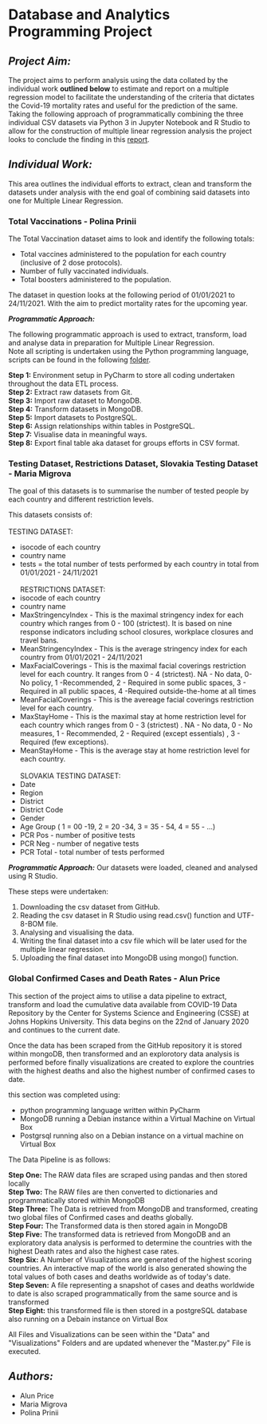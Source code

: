 # Database and Analytics Programming Project #

## *Project Aim:* ##

The project aims to perform analysis using the data collated by the individual work **outlined below** to estimate and report on a multiple regression model to facilitate the understanding of the criteria that dictates the Covid-19 mortality rates and useful for the prediction of the same.
Taking the following approach of programmatically combining the three individual CSV datasets via Python 3 in Jupyter Notebook and R Studio to allow for the construction of multiple linear regression analysis the project looks to conclude the finding in this [report](https://github.com/polinaprinii/DAP-Project/blob/main/Report/Group-K-Database-and-Analytics-Programming-CA-2-Project-Report.pdf).

## *Individual Work:* ##

This area outlines the individual efforts to extract, clean and transform the datasets under analysis with the end goal of combining said datasets into one for Multiple Linear Regression.

### Total Vaccinations - Polina Prinii ###
The Total Vaccination dataset aims to look and identify the following totals:

- Total vaccines administered to the population for each country (inclusive of 2 dose protocols).
- Number of fully vaccinated individuals.
- Total boosters administered to the population.

The dataset in question looks at the following period of 01/01/2021 to 24/11/2021. With the aim to predict mortality rates for the upcoming year.

***Programmatic Approach:***

The following programmatic approach is used to extract, transform, load and analyse data in preparation for Multiple Linear Regression.<br />
Note all scripting is undertaken using the Python programming language, scripts can be found in the following [folder](https://github.com/polinaprinii/DAP-Project/tree/main/Master%20Project/Vaccine_Analysis_by_Country).

**Step 1:** Environment setup in PyCharm to store all coding undertaken throughout the data ETL process.<br />
**Step 2:** Extract raw datasets from Git. <br />
**Step 3:** Import raw dataset to MongoDB.<br />
**Step 4:** Transform datasets in MongoDB.<br />
**Step 5:** Import datasets to PostgreSQL.<br />
**Step 6:** Assign relationships within tables in PostgreSQL.<br />
**Step 7:** Visualise data in meaningful ways.<br />
**Step 8:** Export final table aka dataset for groups efforts in CSV format. <br />

### Testing Dataset, Restrictions Dataset, Slovakia Testing Dataset - Maria Migrova ###
The goal of this datasets is to summarise the number of tested people by each country and different restriction levels.

This datasets consists of: <br/><br/>
TESTING DATASET:
- isocode of each country
- country name
- tests = the total number of tests performed by each country in total from 01/01/2021 - 24/11/2021 <br/><br/>
RESTRICTIONS DATASET:
- isocode of each country
- country name
- MaxStringencyIndex - This is the maximal stringency index for each country which ranges from 0 - 100 (strictest). It is based on nine response indicators including school closures, workplace closures and travel bans.
- MeanStringencyIndex - This is the average stringency index for each country from 01/01/2021 - 24/11/2021
- MaxFacialCoverings - This is the maximal facial coverings restriction level for each country. It ranges from 0 - 4 (strictest). NA - No data, 0- No policy, 1 -Recommended, 2 - Required in some public spaces, 3 - Required in all public spaces, 4 -Required outside-the-home at all times 
- MeanFacialCoverings - This is the avereage facial coverings restriction level for each country.
- MaxStayHome - This is the maximal stay at home restriction level for each country which ranges from 0 - 3 (strictest) . NA - No data, 0 - No measures, 1 - Recommended, 2 - Required (except essentials) , 3 - Required (few exceptions).
- MeanStayHome - This is the average stay at home restriction level for each country. <br/><br/>
SLOVAKIA TESTING DATASET:
- Date
- Region 
- District
- District Code
- Gender
- Age Group ( 1 = 00 -19, 2 = 20 -34, 3 = 35 - 54, 4 = 55 - ...)
- PCR Pos - number of positive tests
- PCR Neg - number of negative tests
- PCR Total - total number of tests performed

***Programmatic Approach:***
Our datasets were loaded, cleaned and analysed using R Studio. 

These steps were undertaken:
1. Downloading the csv dataset from GitHub.
2. Reading the csv dataset in R Studio using read.csv() function and UTF-8-BOM file.
3. Analysing and visualising the data.
4. Writing the final dataset into a csv file which will be later used for the multiple linear regression.
5. Uploading the final dataset into MongoDB using mongo() function.


### Global Confirmed Cases and Death Rates - Alun Price ###
This section of the project aims to utilise a data pipeline to extract, transform and load the cumulative data available from COVID-19 Data Repository by the Center for Systems Science and Engineering (CSSE) at Johns Hopkins University.
This data begins on the 22nd of January 2020 and continues  to the current date.

Once the data has been scraped from the GitHub repository it is stored within mongoDB, then transformed and an explorotory data analysis is performed before finally visualizations are created to explore the countries with the highest deaths and also the highest number of confirmed cases to date.

this section was completed using:
- python programming language written within PyCharm
- MongoDB running a Debian instance within a Virtual Machine on Virtual Box
- Postgrsql running also on a Debian instance on a virtual machine on Virtual Box

The Data Pipeline is as follows:

**Step One:** The RAW data files are scraped using pandas and then stored locally <br />
**Step Two:** The RAW files are then converted to dictionaries and programmatically stored within MongoDB <br />
**Step Three:** The Data is retrieved from MongoDB and transformed, creating two global files of Confirmed cases and deaths globally. <br />
**Step Four:** The Transformed data is then stored again in MongoDB <br />
**Step Five:** The transformed data is retrieved from MongoDB and an exploratory data analysis is performed to determine the countries with the highest Death rates and also the highest case rates. <br />
**Step Six:** A Number of Visualizations are generated of the highest scoring countries. An interactive map of the world is also generated showing the total values of both cases and deaths worldwide as of today's date. <br />
**Step Seven:** A file representing a snapshot of cases and deaths worldwide to date is also scraped programmatically from the same source and is transformed  <br />
**Step Eight:** this transformed file is then stored in a postgreSQL database also running on a Debain instance on Virtual Box <br />

All Files and Visualizations can be seen within the "Data" and "Visualizations" Folders and are updated whenever the "Master.py" File is executed.

## *Authors:* ##
- Alun Price
- Maria Migrova
- Polina Prinii


